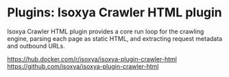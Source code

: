 # Plugins: Isoxya Crawler HTML plugin

Isoxya Crawler HTML plugin provides a core run loop for the crawling engine, parsing each page as static HTML, and extracting request metadata and outbound URLs.

https://hub.docker.com/r/isoxya/isoxya-plugin-crawler-html  
https://github.com/isoxya/isoxya-plugin-crawler-html  
